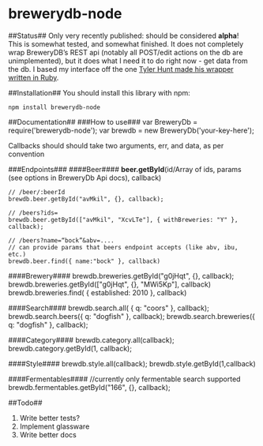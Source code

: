 brewerydb-node
================
##Status##
Only very recently published: should be considered **alpha**!     
This is somewhat tested, and somewhat finished. It does not completely wrap BreweryDB’s 
REST api (notably all POST/edit actions on the db are unimplemented), but it does what I need it to do right now - get data from the db. I based my interface off the one [Tyler Hunt made his wrapper written in Ruby](https://github.com/tylerhunt/brewery_db). 
 
##Installation##
You should install this library with npm:    
   
	npm install brewerydb-node
##Documentation##
###How to use###
	var BreweryDb = require('brewerydb-node');
	var brewdb = new BreweryDb('your-key-here');

Callbacks should should take two arguments, err, and data, as per convention
	
###Endpoints###
####Beer####
**beer.getById**(id/Array of ids, params (see options in BreweryDb Api docs),
callback)        

	// /beer/:beerId
	brewdb.beer.getById("avMkil", {}, callback);      

	// /beers?ids=
	brewdb.beer.getById(["avMkil", "XcvLTe"], { withBreweries: "Y" }, callback);     

	// /beers?name=“bock”&abv=....
	// can provide params that beers endpoint accepts (like abv, ibu, etc.)
	brewdb.beer.find({ name:"bock" }, callback)
	
####Brewery####
	brewdb.breweries.getById("g0jHqt", {}, callback);
	brewdb.breweries.getById(["g0jHqt", {}, "MWi5Kp"], callback)
	brewdb.breweries.find( { established: 2010 }, callback)
	
####Search####
	brewdb.search.all( { q: "coors" }, callback);
	brewdb.search.beers({ q: "dogfish" }, callback);
	brewdb.search.breweries({ q: "dogfish" }, callback);	
	
####Category####
	brewdb.category.all(callback);
	brewdb.category.getById(1, callback);
	
####Style####
	brewdb.style.all(callback);
	brewdb.style.getById(1,callback)
	
####Fermentables####
	//currently only fermentable search supported
	brewdb.fermentables.getById("166", {}, callback);

##Todo##
1. Write better tests?
2. Implement glassware
3. Write better docs
